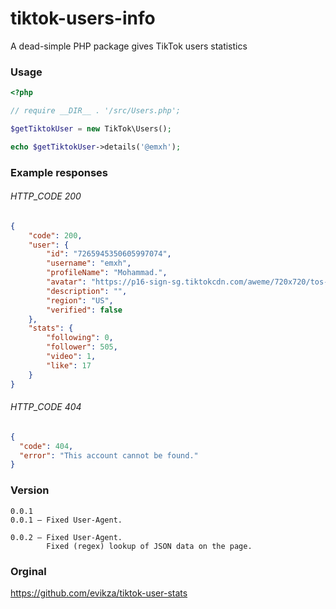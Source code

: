 # tiktok-users-info
A dead-simple PHP package gives TikTok users statistics


### Usage

```php
<?php

// require __DIR__ . '/src/Users.php';

$getTiktokUser = new TikTok\Users();

echo $getTiktokUser->details('@emxh');
```

### Example responses 

###### HTTP_CODE 200

```json
{
    "code": 200,
    "user": {
        "id": "7265945350605997074",
        "username": "emxh",
        "profileName": "Mohammad.",
        "avatar": "https://p16-sign-sg.tiktokcdn.com/aweme/720x720/tos-alisg-avt-0068/2f5e7abcdb14360bd2a42a9d7deb8b02.jpeg?x-expires=1695189600&x-signature=WZtOV6RYHZbWqWsowZXR8mRyWUY%3D",
        "description": "",
        "region": "US",
        "verified": false
    },
    "stats": {
        "following": 0,
        "follower": 505,
        "video": 1,
        "like": 17
    }
}
```

###### HTTP_CODE 404

```json
{
  "code": 404,
  "error": "This account cannot be found."
}
```

### Version

```code
0.0.1
0.0.1 — Fixed User-Agent.

0.0.2 — Fixed User-Agent.
        Fixed (regex) lookup of JSON data on the page.
```

### Orginal

https://github.com/evikza/tiktok-user-stats
